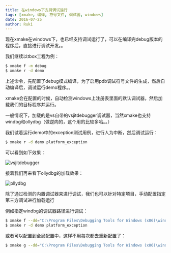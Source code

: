 ```yaml
---
title: 在windows下支持调试运行
tags: [xmake, 编译, 符号文件, 调试器, windows]
date: 2016-07-25
author: Ruki
---
```


现在xmake在windows下，也已经支持调试运行了，可以在编译完debug版本的程序后，直接进行调试开发。。

我们继续以tbox工程为例：

```bash
$ xmake f -m debug
$ xmake r -d demo
```

上述命令，先配置了debug模式编译，为了启用pdb调试符号文件的生成，然后自动编译后，调试运行demo程序。。

xmake会在配置的时候，自动检测windows上注册表里面的默认调试器，然后加载我们的目标程序并运行。

一般情况下，加载的是vs自带的vsjitdebugger调试器，当然xmake也支持windbg和ollydbg（做逆向的，这个用的比较多哈。。）

我们试着运行demo中的exception测试用例，进行人为中断，然后调试运行：

```bash
$ xmake r -d demo platform_exception
```

可以看到如下效果：

![vsjitdebugger](/assets/img/posts/xmake/vsjitdebugger.png)




接着我们再来看下ollydbg的加载效果：

![ollydbg](/assets/img/posts/xmake/ollydbg.png)

除了通过检测的内置调试器来进行调试，我们也可以针对特定项目，手动配置指定第三方调试进行加载运行

例如指定windbg的调试器路径进行调试：

```bash
$ xmake f --dd="C:\Program Files\Debugging Tools for Windows (x86)\windbg.exe"
$ xmake r -d demo platform_exception
```

或者可以配置到全局配置中，这样不用每次都去重新配置了：

```bash
$ xmake g --dd="C:\Program Files\Debugging Tools for Windows (x86)\windbg.exe"
```

